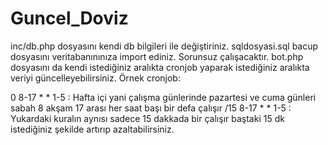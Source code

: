 # Guncel_Doviz
inc/db.php dosyasını kendi db bilgileri ile değiştiriniz. 
sqldosyasi.sql bacup dosyasını veritabanınınıza import ediniz.
Sorunsuz çalışacaktır.
bot.php dosyasını da kendi istediğiniz aralıkta cronjob yaparak istediğiniz aralıkta veriyi güncelleyebilirsiniz.
Örnek cronjob:

0	8-17	*	*	1-5 : Hafta içi yani çalışma günlerinde pazartesi ve cuma günleri sabah 8 akşam 17 arası her saat başı bir defa çalışır
/15	8-17	*	*	1-5 : Yukardaki kuralın aynısı sadece 15 dakkada bir çalışır baştaki 15 dk istediğiniz şekilde artırıp azaltabilirsiniz.